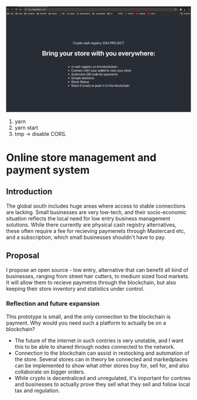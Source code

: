 ![](app3.gif)


1) yarn
2) yarn start
3) tmp -> disable CORS. 


# Online store management and payment system
## Introduction
The global south includes huge areas where access to stable connections are lacking. Small businesses are very low-tech, and their socio-economic situation reflects the local need for low entry business management solutions. While there currently are physical cash registry alternatives, these often require a fee for recieving paymenets through Mastercard etc, and a subscription, which small businesses shouldn't have to pay. 

## Proposal
I propose an open source - low entry, alternative that can benefit all kind of businesses, ranging from street hair cutters, to medium sized food markets. It will allow them to recieve paymetns through the blockchain, but also keeping their store inventory and statistics under control. 

### Reflection and future expansion
This prototype is small, and the only connection to the blockchain is payment. Why would you need such a platform to actually be on a blockchain? 

- The future of the internet in such contries is very unstable, and I want this to be able to shared through nodes connected to the network. 
- Connection to the blockchain can assist in restocking and automation of the store. Several stores can in theory be connected and markedplaces can be implemented to show what other stores buy for, sell for, and also collaborate on bigger orders. 
- While crypto is decentraliced and unregulated, it's important for contries and businesses to actually prove they sell what they sell and follow local tax and regulation. 




